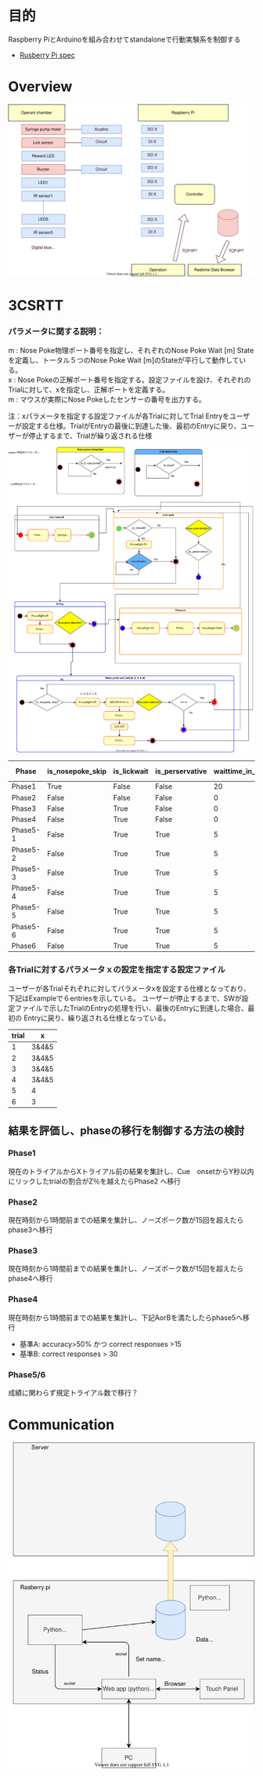 # 目的
Raspberry PiとArduinoを組み合わせてstandaloneで行動実験系を制御する

* [Rusberry Pi spec](./docs/rasberrypi.md)
# Overview
![Overview](./docs/overview.svg "Overview")


# 3CSRTT
### パラメータに関する説明：
 m : Nose Poke物理ポート番号を指定し、それぞれのNose Poke Wait [m] Stateを定義し、トータル５つのNose Poke Wait [m]のStateが平行して動作している。  
 x : Nose Pokeの正解ポート番号を指定する。設定ファイルを設け、それぞれのTrialに対して、xを指定し、正解ポートを定義する。  
 m : マウスが実際にNose Pokeしたセンサーの番号を出力する。  

注：xパラメータを指定する設定ファイルが各Trialに対してTrial Entryをユーザーが設定する仕様。TrialがEntryの最後に到達した後、最初のEntryに戻り、ユーザーが停止するまで、Trialが繰り返される仕様
  
![3CSRTT](./docs/3CSRTT.svg "Overview")


| Phase    | is_nosepoke_skip | is_lickwait | is_perservative | waittime_in_s | timeout_in_s | limited_hold_in_s | stimulus duration_in_s |
|----------|------------------|-------------|-----------------|----------|---------|--------------|-------------------|
| Phase1   | True             | False       | False           | 20       | 0       | 0            | 0                 |
| Phase2   | False            | False       | False           | 0        | 0       | 0            | ∞                 |
| Phase3   | False            | True        | False           | 0        | 0       | 0            | ∞                 |
| Phase4   | False            | True        | False           | 0        | 0       | 0            | ∞                 |
| Phase5-1 | False            | True        | True            | 5        | 5       | 5            | 30  |
| Phase5-2 | False            | True        | True            | 5        | 5       | 5            | 15  |
| Phase5-3 | False            | True        | True            | 5        | 5       | 5            | 10  |
| Phase5-4 | False            | True        | True            | 5        | 5       | 5            | 7  |
| Phase5-5 | False            | True        | True            | 5        | 5       | 5            | 5  |
| Phase5-6 | False            | True        | True            | 5        | 5       | 5            | 3  |
| Phase6 | False            | True        | True            | 5        | 5       | 5            | 1  |

### 各Trialに対するパラメータｘの設定を指定する設定ファイル
ユーザーが各Trialそれぞれに対してパラメータxを設定する仕様となっており、下記はExampleで６entriesを示している。
ユーザーが停止するまで、SWが設定ファイルで示したTrialのEntryの処理を行い、最後のEntryに到達した場合、最初の
Entryに戻り、繰り返される仕様となっている。


| trial | x     |
|-------|-------|
| 1     | 3&4&5 |
| 2     | 3&4&5 |
| 3     | 3&4&5 |
| 4     | 3&4&5 |
| 5     | 4     |
| 6     | 3     |


## 結果を評価し、phaseの移行を制御する方法の検討
### Phase1
現在のトライアルからXトライアル前の結果を集計し、Cue　onsetからY秒以内にリックしたtrialの割合がZ％を越えたらPhase2 へ移行
### Phase2
現在時刻から1時間前までの結果を集計し、ノーズポーク数が15回を超えたらphase3へ移行
### Phase3
現在時刻から1時間前までの結果を集計し、ノーズポーク数が15回を超えたらphase4へ移行
### Phase4
現在時刻から1時間前までの結果を集計し、下記AorBを満たしたらphase5へ移行
* 基準A: accuracy>50% かつ correct responses >15
* 基準B: correct responses > 30
### Phase5/6
成績に関わらず規定トライアル数で移行？

# Communication
![](./docs/communication.svg)
